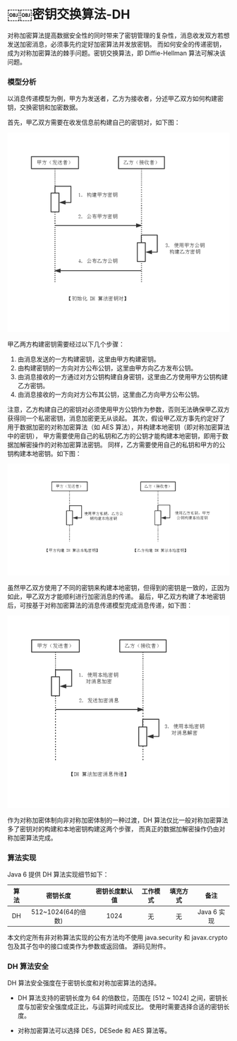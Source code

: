 ￼￼密钥交换算法-DH
===

对称加密算法提高数据安全性的同时带来了密钥管理的复杂性，消息收发双方若想发送加密消息，必须事先约定好加密算法并发放密钥。
而如何安全的传递密钥，成为对称加密算法的棘手问题。密钥交换算法，即 Diffie-Hellman 算法可解决该问题。

### 模型分析

以消息传递模型为例，甲方为发送者，乙方为接收者，分述甲乙双方如何构建密钥，交换密钥和加密数据。

首先，甲乙双方需要在收发信息前构建自己的密钥对，如下图：

![alt text](img/3.1.1-key.png)

甲乙两方构建密钥需要经过以下几个步骤：
1. 由消息发送的一方构建密钥，这里由甲方构建密钥。
2. 由构建密钥的一方向对方公布公钥，这里由甲方向乙方发布公钥。
3. 由消息接收的一方通过对方公钥构建自身密钥，这里由乙方使用甲方公钥构建乙方密钥。
4. 由消息接收的一方向对方公布其公钥，这里由乙方向甲方公布公钥。

注意，乙方构建自己的密钥对必须使用甲方公钥作为参数，否则无法确保甲乙双方获得同一个私密密钥，消息加密更无从谈起。
其次，假设甲乙双方事先约定好了用于数据加密的对称加密算法（如 AES 算法），并构建本地密钥（即对称加密算法中的密钥），
甲方需要使用自己的私钥和乙方的公钥才能构建本地密钥，即用于数据加解密操作的对称加密算法密钥。
同样，乙方需要使用自己的私钥和甲方的公钥构建本地密钥。如下图：

![alt text](img/3.1.2-key.png)

虽然甲乙双方使用了不同的密钥来构建本地密钥，但得到的密钥是一致的，正因为如此，甲乙双方才能顺利进行加密消息的传递。
最后，甲乙双方构建了本地密钥后，可按基于对称加密算法的消息传递模型完成消息传递，如下图：

![alt text](img/3.1.3-msg.png)

作为对称加密体制向非对称加密体制的一种过渡，DH 算法仅比一般对称加密算法多了密钥对的构建和本地密钥构建这两个步骤，
而真正的数据加解密操作仍由对称加密算法完成。

### 算法实现

Java 6 提供 DH 算法实现细节如下：

| 算法     | 密钥长度            | 密钥长度默认值  | 工作模式 | 填充方式 |    备注    |
|:-------:|:------------------:|:-------------:|:-------:|:------:|:---------:|
| DH      | 512~1024(64的倍数)  | 1024          | 无      | 无      | Java 6 实现|

本文约定所有非对称算法实现的公有方法均不使用 java.security 和 javax.crypto 包及其子包中的接口或类作为参数或返回值。
源码见附件。

### DH 算法安全

DH 算法安全强度在于密钥长度和对称加密算法的选择。

- DH 算法支持的密钥长度为 64 的倍数位，范围在 [512 ~ 1024] 之间，密钥长度与加密安全强度成正比，与运算时间成反比。
使用时需要选择合适的密钥长度。

- 对称加密算法可以选择 DES，DESede 和 AES 算法等。
